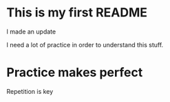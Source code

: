 # This is my first README

I made an update

I need a lot of practice in order to understand this stuff.

# Practice makes perfect

Repetition is key
